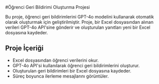 
#Öğrenci Geri Bildirimi Oluşturma Projesi

Bu proje, öğrenci geri bildirimlerini GPT-4o modelini kullanarak otomatik olarak oluşturmak için geliştirilmiştir. Proje, bir Excel dosyasından alınan verileri GPT-4o API'sine gönderir ve oluşturulan yanıtları yeni bir Excel dosyasına kaydeder.

## Proje İçeriği
 
- Excel dosyasından öğrenci verilerini okur.
- GPT-4o API'si kullanılarak öğrenci geri bildirimlerini oluşturur.
- Oluşturulan geri bildirimleri bir Excel dosyasına kaydeder.
- Süreç boyunca ilerleme mesajlarını görüntüler.
